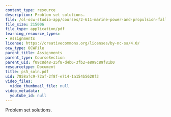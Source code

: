 ```yaml
---
content_type: resource
description: Problem set solutions.
file: /ol-ocw-studio-app/courses/2-611-marine-power-and-propulsion-fall-2006/7858afc972af2f8fe7141a154b5620f3_ps5_soln.pdf
file_size: 215006
file_type: application/pdf
learning_resource_types:
- Assignments
license: https://creativecommons.org/licenses/by-nc-sa/4.0/
ocw_type: OCWFile
parent_title: Assignments
parent_type: CourseSection
parent_uid: f09c8d48-25f8-d4b6-3fb2-e899c89f81b0
resourcetype: Document
title: ps5_soln.pdf
uid: 7858afc9-72af-2f8f-e714-1a154b5620f3
video_files:
  video_thumbnail_file: null
video_metadata:
  youtube_id: null
---
```

Problem set solutions.